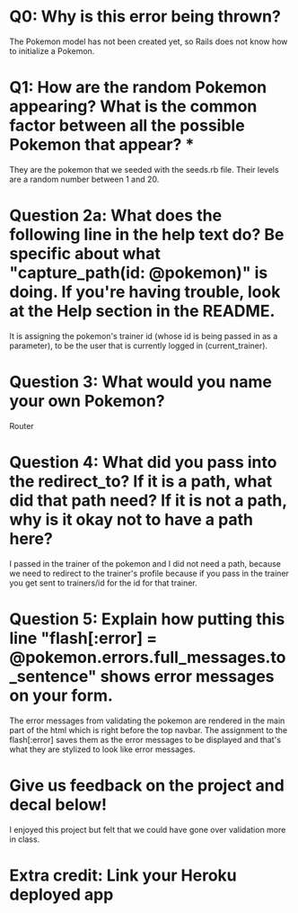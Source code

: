 # Q0: Why is this error being thrown?
The Pokemon model has not been created yet, so Rails does not know how to initialize a Pokemon.

# Q1: How are the random Pokemon appearing? What is the common factor between all the possible Pokemon that appear? *
They are the pokemon that we seeded with the seeds.rb file. Their levels are a random number between 1 and 20.

# Question 2a: What does the following line in the help text do? Be specific about what "capture_path(id: @pokemon)" is doing. If you're having trouble, look at the Help section in the README.
It is assigning the pokemon's trainer id (whose id is being passed in as a parameter), to be the user that is currently logged in (current_trainer). 

# Question 3: What would you name your own Pokemon?
Router

# Question 4: What did you pass into the redirect_to? If it is a path, what did that path need? If it is not a path, why is it okay not to have a path here?
I passed in the trainer of the pokemon and I did not need a path, because we need to redirect to the trainer's profile because if you pass in the trainer you get sent to trainers/id for the id for that trainer.

# Question 5: Explain how putting this line "flash[:error] = @pokemon.errors.full_messages.to_sentence" shows error messages on your form.
The error messages from validating the pokemon are rendered in the main part of the html which is right before the top navbar. The assignment to the flash[:error] saves them as the error messages to be displayed and that's what they are stylized to look like error messages.

# Give us feedback on the project and decal below!
I enjoyed this project but felt that we could have gone over validation more in class.

# Extra credit: Link your Heroku deployed app
